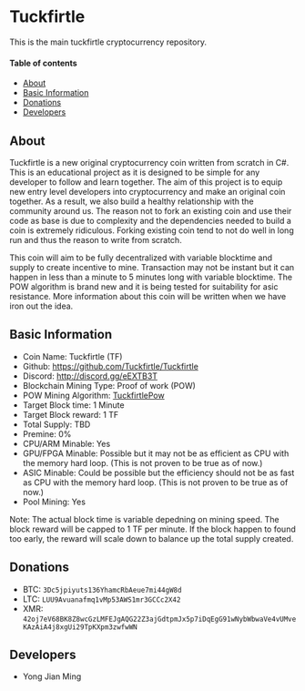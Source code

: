 # Tuckfirtle
This is the main tuckfirtle cryptocurrency repository.

#### Table of contents
- [About](#About)
- [Basic Information](#Basic-Information)
- [Donations](#Donations)
- [Developers](#Developers)

## About
Tuckfirtle is a new original cryptocurrency coin written from scratch in C#. This is an educational project as it is designed to be simple for any developer to follow and learn together.
The aim of this project is to equip new entry level developers into cryptocurrency and make an original coin together. As a result, we also build a healthy relationship with the community around us.
The reason not to fork an existing coin and use their code as base is due to complexity and the dependencies needed to build a coin is extremely ridiculous. Forking existing coin tend to not do well in long run and thus the reason to write from scratch.

This coin will aim to be fully decentralized with variable blocktime and supply to create incentive to mine. Transaction may not be instant but it can happen in less than a minute to 5 minutes long with variable blocktime.
The POW algorithm is brand new and it is being tested for suitability for asic resistance.
More information about this coin will be written when we have iron out the idea.

## Basic Information
- Coin Name: Tuckfirtle (TF)
- Github: https://github.com/Tuckfirtle/Tuckfirtle
- Discord: http://discord.gg/eEXTB3T
- Blockchain Mining Type: Proof of work (POW)
- POW Mining Algorithm: [TuckfirtlePow](https://github.com/Tuckfirtle/Tuckfirtle.Core/blob/master/src/Pow/TuckfirtlePow.cs)
- Target Block time: 1 Minute
- Target Block reward: 1 TF
- Total Supply: TBD
- Premine: 0%
- CPU/ARM Minable: Yes
- GPU/FPGA Minable: Possible but it may not be as efficient as CPU with the memory hard loop. (This is not proven to be true as of now.)
- ASIC Minable: Could be possible but the efficiency should not be as fast as CPU with the memory hard loop. (This is not proven to be true as of now.)
- Pool Mining: Yes

Note: The actual block time is variable depedning on mining speed. The block reward will be capped to 1 TF per minute. If the block happen to found too early, the reward will scale down to balance up the total supply created.

## Donations
- BTC: `3Dc5jpiyuts136YhamcRbAeue7mi44gW8d`
- LTC: `LUU9Avuanafmq1vMp53AWS1mr3GCCc2X42`
- XMR: `42oj7eV68BK8Z8wcGzLMFEJgAQG22Z3ajGdtpmJx5p7iDqEgG91wNybWbwaVe4vUMveKAzAiA4j8xgUi29TpKXpm3zwfwWN`

## Developers
- Yong Jian Ming